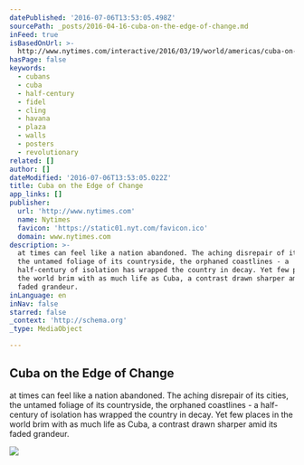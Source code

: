 ```yaml
---
datePublished: '2016-07-06T13:53:05.498Z'
sourcePath: _posts/2016-04-16-cuba-on-the-edge-of-change.md
inFeed: true
isBasedOnUrl: >-
  http://www.nytimes.com/interactive/2016/03/19/world/americas/cuba-on-the-edge-of-change-photo-essay.html?_r=0
hasPage: false
keywords:
  - cubans
  - cuba
  - half-century
  - fidel
  - cling
  - havana
  - plaza
  - walls
  - posters
  - revolutionary
related: []
author: []
dateModified: '2016-07-06T13:53:05.022Z'
title: Cuba on the Edge of Change
app_links: []
publisher:
  url: 'http://www.nytimes.com'
  name: Nytimes
  favicon: 'https://static01.nyt.com/favicon.ico'
  domain: www.nytimes.com
description: >-
  at times can feel like a nation abandoned. The aching disrepair of its cities,
  the untamed foliage of its countryside, the orphaned coastlines - a
  half-century of isolation has wrapped the country in decay. Yet few places in
  the world brim with as much life as Cuba, a contrast drawn sharper amid its
  faded grandeur.
inLanguage: en
inNav: false
starred: false
_context: 'http://schema.org'
_type: MediaObject

---
```

<article style=""><h1>Cuba on the Edge of Change</h1><p>at times can feel like a nation abandoned. The aching disrepair of its cities, the untamed foliage of its countryside, the orphaned coastlines - a half-century of isolation has wrapped the country in decay. Yet few places in the world brim with as much life as Cuba, a contrast drawn sharper amid its faded grandeur.</p><img src="https://static01.nyt.com/images/2016/03/15/world/americas/cuba-template-slide-CH7H/cuba-template-slide-CH7H-facebookJumbo.jpg" /></article>
